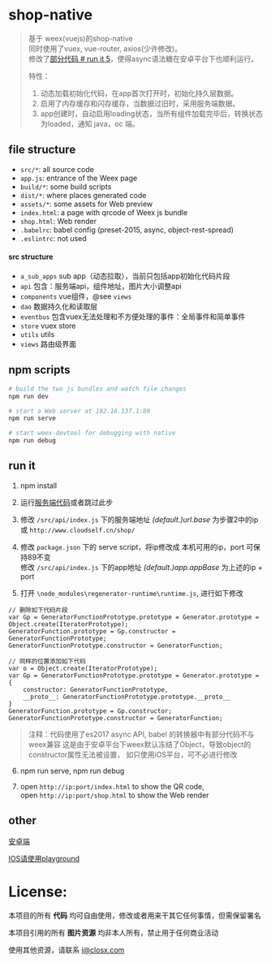 # shop-native

>
> 基于 weex(vuejs)的shop-native  
> 同时使用了vuex, vue-router, axios(少许修改)。  
> 修改了[部分代码 # run it 5](#repair_async)，使得async语法糖在安卓平台下也顺利运行。
>
> 特性：
> 1. 动态加载初始化代码，在app首次打开时，初始化持久层数据。
> 2. 启用了内存缓存和闪存缓存，当数据过旧时，采用服务端数据。
> 3. app创建时，自动启用loading状态，当所有组件加载完毕后，转换状态为loaded，通知 java，oc 端。

## file structure

* `src/*`: all source code
* `app.js`: entrance of the Weex page
* `build/*`: some build scripts
* `dist/*`: where places generated code
* `assets/*`: some assets for Web preview
* `index.html`: a page with qrcode of Weex js bundle
* `shop.html`: Web render
* `.babelrc`: babel config (preset-2015, async, object-rest-spread)
* `.eslintrc`: not used

#### src structure
* `a_sub_apps` sub app（动态拉取），当前只包括app初始化代码片段
* `api` 包含：服务端api，组件地址，图片大小调整api
* `components` vue组件，@see `views`
* `dao` 数据持久化和读取层
* `eventbus` 包含vuex无法处理和不方便处理的事件：全局事件和简单事件
* `store` vuex store
* `utils` utils
* `views` 路由级界面

## npm scripts

```bash
# build the two js bundles and watch file changes
npm run dev

# start a Web server at 192.16.137.1:89
npm run serve

# start weex-devtool for debugging with native
npm run debug
```

## run it

1. npm install

2. 运行[服务端代码](https://github.com/HerbLuo/shop-api)或者跳过此步

3. 修改 `/src/api/index.js` 下的服务端地址 *(default.)url.base* 为步骤2中的ip
<br/> 或 `http://www.cloudself.cn/shop/`

4. 修改 `package.json` 下的 serve script，将ip修改成 本机可用的ip，port 可保持89不变
<br/> 修改 `/src/api/index.js` 下的app地址 *(default.)app.appBase* 为上述的ip + port

5. <span name="repair_async">打开</span> `\node_modules\regenerator-runtime\runtime.js`, 进行如下修改
```
// 删除如下代码片段 
var Gp = GeneratorFunctionPrototype.prototype = Generator.prototype = Object.create(IteratorPrototype);
GeneratorFunction.prototype = Gp.constructor = GeneratorFunctionPrototype;
GeneratorFunctionPrototype.constructor = GeneratorFunction;
```   
```
// 同样的位置添加如下代码
var o = Object.create(IteratorPrototype);
var Gp = GeneratorFunctionPrototype.prototype = Generator.prototype = {
    constructor: GeneratorFunctionPrototype,
    __proto__: GeneratorFunctionPrototype.prototype.__proto__
}
GeneratorFunction.prototype = Gp.constructor;
GeneratorFunctionPrototype.constructor = GeneratorFunction;
```
>注释：代码使用了es2017 async API, babel 的转换器中有部分代码不与weex兼容
这是由于安卓平台下weex默认冻结了Object，导致object的constructor属性无法被设置，
如只使用iOS平台，可不必进行修改

6. npm run serve, npm run debug

7. open `http://ip:port/index.html` to show the QR code,
<br/>open `http://ip:port/shop.html` to show the Web render

## other
[安卓端](https://github.com/HerbLuo/shop-android)

[IOS请使用playground](https://github.com/apache/incubator-weex/tree/0.13-dev/ios)

# License:
本项目的所有 __代码__ 均可自由使用，修改或者用来干其它任何事情，但需保留署名

本项目引用的所有 __图片资源__ 均非本人所有，禁止用于任何商业活动

使用其他资源，请联系 i@closx.com
